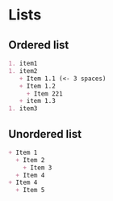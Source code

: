 # Lists

## Ordered list

```markdown
1. item1
1. item2
   + Item 1.1 (<- 3 spaces)
   + Item 1.2
     + Item 221
   + item 1.3
1. item3
```

## Unordered list

```markdown
+ Item 1
  + Item 2
    + Item 3
  + Item 4
+ Item 4
  + Item 5
```